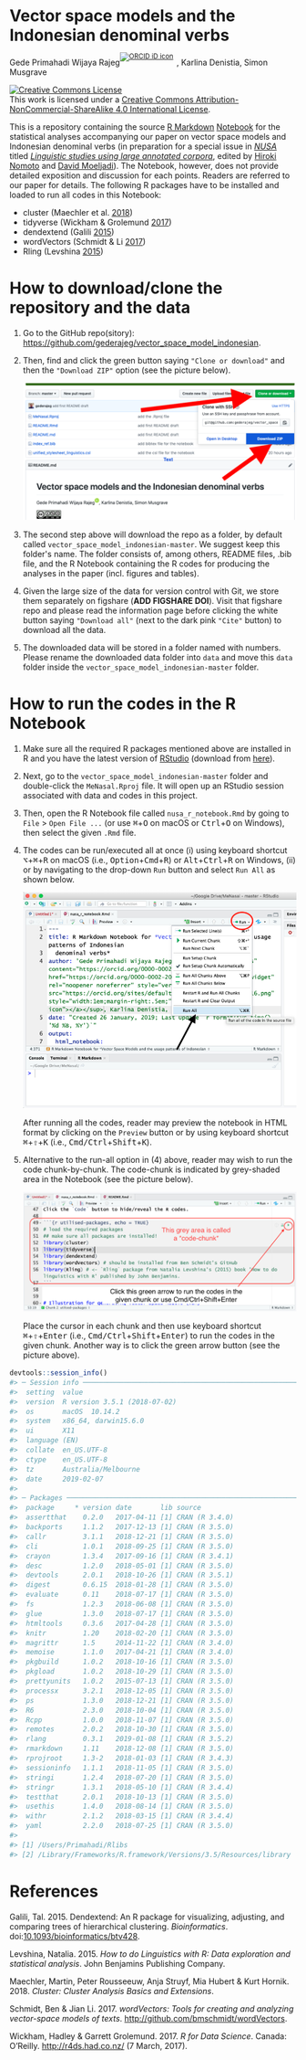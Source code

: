 Vector space models and the Indonesian denominal verbs
================
Gede Primahadi Wijaya Rajeg<sup><a itemprop="sameAs" content="https://orcid.org/0000-0002-2047-8621" href="https://orcid.org/0000-0002-2047-8621" target="orcid.widget" rel="noopener noreferrer" style="vertical-align:top;"><img src="https://orcid.org/sites/default/files/images/orcid_16x16.png" style="width:1em;margin-right:.5em;" alt="ORCID iD icon"></a></sup>, Karlina Denistia, Simon Musgrave

<!-- README.md is generated from README.Rmd. Please edit that file -->
<a rel="license" href="http://creativecommons.org/licenses/by-nc-sa/4.0/"><img alt="Creative Commons License" style="border-width:0" src="https://i.creativecommons.org/l/by-nc-sa/4.0/88x31.png" /></a><br />This work is licensed under a <a rel="license" href="http://creativecommons.org/licenses/by-nc-sa/4.0/">Creative Commons Attribution-NonCommercial-ShareAlike 4.0 International License</a>.

This is a repository containing the source [R Markdown](http://rmarkdown.rstudio.com) [Notebook](https://bookdown.org/yihui/rmarkdown/notebook.html) for the statistical analyses accompanying our paper on vector space models and Indonesian denominal verbs (in preparation for a special issue in [*NUSA*](http://www.aa.tufs.ac.jp/en/publications/nusa) titled [*Linguistic studies using large annotated corpora*](https://malindo.aa-ken.jp/call67.html), edited by [Hiroki Nomoto](http://www.tufs.ac.jp/ts/personal/nomoto/) and [David Moeljadi](http://compling.hss.ntu.edu.sg/who/david/)). The Notebook, however, does not provide detailed exposition and discussion for each points. Readers are referred to our paper for details. The following R packages have to be installed and loaded to run all codes in this Notebook:

-   cluster (Maechler et al. [2018](#ref-maechler_cluster_2018))
-   tidyverse (Wickham & Grolemund [2017](#ref-wickham_r_2017))
-   dendextend (Galili [2015](#ref-galili_dendextend_2015))
-   wordVectors (Schmidt & Li [2017](#ref-schmidt_wordvectors_2017))
-   Rling (Levshina [2015](#ref-levshina_how_2015))

How to download/clone the repository and the data
=================================================

1.  Go to the GitHub repo(sitory): <https://github.com/gederajeg/vector_space_model_indonesian>.

2.  Then, find and click the green button saying `"Clone or download"` and then the `"Download ZIP"` option (see the picture below).

    ![Downloading the repository from GitHub](gh_tuts_1_clone.png)

3.  The second step above will download the repo as a folder, by default called `vector_space_model_indonesian-master`. We suggest keep this folder's name. The folder consists of, among others, README files, .bib file, and the R Notebook containing the R codes for producing the analyses in the paper (incl. figures and tables).

4.  Given the large size of the data for version control with Git, we store them separately on figshare (**ADD FIGSHARE DOI**). Visit that figshare repo and please read the information page before clicking the white button saying `"Download all"` (next to the dark pink `"Cite"` button) to download all the data.

5.  The downloaded data will be stored in a folder named with numbers. Please rename the downloaded data folder into `data` and move this `data` folder inside the `vector_space_model_indonesian-master` folder.

How to run the codes in the R Notebook
======================================

1.  Make sure all the required R packages mentioned above are installed in R and you have the latest version of [RStudio](https://www.rstudio.com) (download from [here](https://www.rstudio.com/products/rstudio/download/)).

2.  Next, go to the `vector_space_model_indonesian-master` folder and double-click the `MeNasal.Rproj` file. It will open up an RStudio session associated with data and codes in this project.

3.  Then, open the R Notebook file called `nusa_r_notebook.Rmd` by going to `File` &gt; `Open File ...` (or use <kbd>⌘</kbd>+<kbd>O</kbd> on macOS or <kbd>Ctrl</kbd>+<kbd>O</kbd> on Windows), then select the given `.Rmd` file.

4.  The codes can be run/executed all at once (i) using keyboard shortcut <kbd>⌥</kbd>+<kbd>⌘</kbd>+<kbd>R</kbd> on macOS (i.e., <kbd>Option</kbd>+<kbd>Cmd</kbd>+<kbd>R</kbd>) or <kbd>Alt</kbd>+<kbd>Ctrl</kbd>+<kbd>R</kbd> on Windows, (ii) or by navigating to the drop-down `Run` button and select `Run All` as shown below.

    ![Running the notebook](gh_tuts_2_run_notebook.png)

    After running all the codes, reader may preview the notebook in HTML format by clicking on the `Preview` button or by using keyboard shortcut <kbd>⌘</kbd>+<kbd>⇧</kbd>+<kbd>K</kbd> (i.e., <kbd>Cmd/Ctrl</kbd>+<kbd>Shift</kbd>+<kbd>K</kbd>).

5.  Alternative to the run-all option in (4) above, reader may wish to run the code chunk-by-chunk. The code-chunk is indicated by grey-shaded area in the Notebook (see the picture below).

    ![Running the code chunk](gh_tuts_3_run_nbook_chunk.png)

    Place the cursor in each chunk and then use keyboard shortcut <kbd>⌘</kbd>+<kbd>⇧</kbd>+<kbd>Enter</kbd> (i.e., <kbd>Cmd/Ctrl</kbd>+<kbd>Shift</kbd>+<kbd>Enter</kbd>) to run the codes in the given chunk. Another way is to click the green arrow button (see the picture above).

``` r
devtools::session_info()
#> ─ Session info ──────────────────────────────────────────────────────────
#>  setting  value                       
#>  version  R version 3.5.1 (2018-07-02)
#>  os       macOS  10.14.2              
#>  system   x86_64, darwin15.6.0        
#>  ui       X11                         
#>  language (EN)                        
#>  collate  en_US.UTF-8                 
#>  ctype    en_US.UTF-8                 
#>  tz       Australia/Melbourne         
#>  date     2019-02-07                  
#> 
#> ─ Packages ──────────────────────────────────────────────────────────────
#>  package     * version date       lib source        
#>  assertthat    0.2.0   2017-04-11 [1] CRAN (R 3.4.0)
#>  backports     1.1.2   2017-12-13 [1] CRAN (R 3.5.0)
#>  callr         3.1.1   2018-12-21 [1] CRAN (R 3.5.0)
#>  cli           1.0.1   2018-09-25 [1] CRAN (R 3.5.0)
#>  crayon        1.3.4   2017-09-16 [1] CRAN (R 3.4.1)
#>  desc          1.2.0   2018-05-01 [1] CRAN (R 3.5.0)
#>  devtools      2.0.1   2018-10-26 [1] CRAN (R 3.5.1)
#>  digest        0.6.15  2018-01-28 [1] CRAN (R 3.5.0)
#>  evaluate      0.11    2018-07-17 [1] CRAN (R 3.5.0)
#>  fs            1.2.3   2018-06-08 [1] CRAN (R 3.5.0)
#>  glue          1.3.0   2018-07-17 [1] CRAN (R 3.5.0)
#>  htmltools     0.3.6   2017-04-28 [1] CRAN (R 3.5.0)
#>  knitr         1.20    2018-02-20 [1] CRAN (R 3.5.0)
#>  magrittr      1.5     2014-11-22 [1] CRAN (R 3.4.0)
#>  memoise       1.1.0   2017-04-21 [1] CRAN (R 3.4.0)
#>  pkgbuild      1.0.2   2018-10-16 [1] CRAN (R 3.5.0)
#>  pkgload       1.0.2   2018-10-29 [1] CRAN (R 3.5.0)
#>  prettyunits   1.0.2   2015-07-13 [1] CRAN (R 3.5.0)
#>  processx      3.2.1   2018-12-05 [1] CRAN (R 3.5.0)
#>  ps            1.3.0   2018-12-21 [1] CRAN (R 3.5.0)
#>  R6            2.3.0   2018-10-04 [1] CRAN (R 3.5.0)
#>  Rcpp          1.0.0   2018-11-07 [1] CRAN (R 3.5.0)
#>  remotes       2.0.2   2018-10-30 [1] CRAN (R 3.5.0)
#>  rlang         0.3.1   2019-01-08 [1] CRAN (R 3.5.2)
#>  rmarkdown     1.11    2018-12-08 [1] CRAN (R 3.5.0)
#>  rprojroot     1.3-2   2018-01-03 [1] CRAN (R 3.4.3)
#>  sessioninfo   1.1.1   2018-11-05 [1] CRAN (R 3.5.0)
#>  stringi       1.2.4   2018-07-20 [1] CRAN (R 3.5.0)
#>  stringr       1.3.1   2018-05-10 [1] CRAN (R 3.4.4)
#>  testthat      2.0.1   2018-10-13 [1] CRAN (R 3.5.0)
#>  usethis       1.4.0   2018-08-14 [1] CRAN (R 3.5.0)
#>  withr         2.1.2   2018-03-15 [1] CRAN (R 3.4.4)
#>  yaml          2.2.0   2018-07-25 [1] CRAN (R 3.5.0)
#> 
#> [1] /Users/Primahadi/Rlibs
#> [2] /Library/Frameworks/R.framework/Versions/3.5/Resources/library
```

References
==========

Galili, Tal. 2015. Dendextend: An R package for visualizing, adjusting, and comparing trees of hierarchical clustering. *Bioinformatics*. doi:[10.1093/bioinformatics/btv428](https://doi.org/10.1093/bioinformatics/btv428).

Levshina, Natalia. 2015. *How to do Linguistics with R: Data exploration and statistical analysis*. John Benjamins Publishing Company.

Maechler, Martin, Peter Rousseeuw, Anja Struyf, Mia Hubert & Kurt Hornik. 2018. *Cluster: Cluster Analysis Basics and Extensions*.

Schmidt, Ben & Jian Li. 2017. *wordVectors: Tools for creating and analyzing vector-space models of texts*. <http://github.com/bmschmidt/wordVectors>.

Wickham, Hadley & Garrett Grolemund. 2017. *R for Data Science*. Canada: O’Reilly. <http://r4ds.had.co.nz/> (7 March, 2017).
